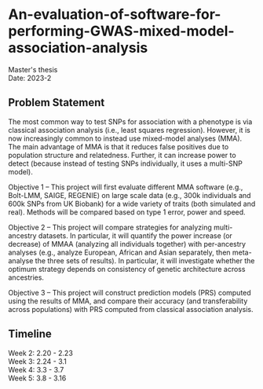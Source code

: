 # An-evaluation-of-software-for-performing-GWAS-mixed-model-association-analysis
Master's thesis   
Date: 2023-2   
   
## Problem Statement
The most common way to test SNPs for association with a phenotype is via classical association analysis (i.e., least 
squares regression). However, it is now increasingly common to instead use mixed-model analyses (MMA). The main 
advantage of MMA is that it reduces false positives due to population structure and relatedness. Further, it can increase 
power to detect (because instead of testing SNPs individually, it uses a multi-SNP model).    

Objective 1 – This project will first evaluate different MMA software (e.g., Bolt-LMM, SAIGE, REGENIE) on large scale 
data (e.g., 300k individuals and 600k SNPs from UK Biobank) for a wide variety of traits (both simulated and real). 
Methods will be compared based on type 1 error, power and speed.    

Objective 2 – This project will compare strategies for analyzing multi-ancestry datasets. In particular, it will quantify the 
power increase (or decrease) of MMAA (analyzing all individuals together) with per-ancestry analyses (e.g., analyze 
European, African and Asian separately, then meta-analyse the three sets of results). In particular, it will investigate 
whether the optimum strategy depends on consistency of genetic architecture across ancestries.    

Objective 3 – This project will construct prediction models (PRS) computed using the results of MMA, and compare their 
accuracy (and transferability across populations) with PRS computed from classical association analysis.   

      
## Timeline
Week 2: 2.20 - 2.23   
Week 3: 2.24 - 3.1   
Week 4: 3.3 - 3.7   
Week 5: 3.8 - 3.16   
